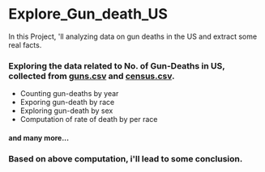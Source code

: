 # Explore_Gun_death_US
In this Project, 'll analyzing data on gun deaths in the US and extract some real facts.
### Exploring the data related to No. of Gun-Deaths in US, collected from [guns.csv](https://raw.githubusercontent.com/vishalagg/Expore_Gun_death_US/master/guns.csv) and [census.csv](https://raw.githubusercontent.com/vishalagg/Expore_Gun_death_US/master/census.csv).

* Counting gun-deaths by year
* Exporing gun-death by race
* Exploring gun-death by sex
* Computation of rate of death by per race
#### and many more...

### Based on above computation, i'll lead to some conclusion.
